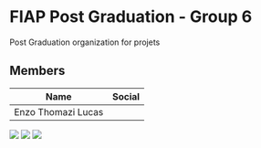 # FIAP Post Graduation - Group 6
Post Graduation organization for projets

## Members
| Name | Social |
|------|--------|
| Enzo Thomazi Lucas | 
[![](https://img.shields.io/badge/Linkedin-blue?style=flat&logo=Linkedin&logoColor=white&link=https://www.linkedin.com/in/enzo-thomazi-lucas-10bb91158/)](https://www.linkedin.com/in/enzo-thomazi-lucas-10bb91158/)
[![](https://img.shields.io/badge/GitHub-black?style=flat&logo=github&logoColor=white&link=https://github.com/enzotlucas)](https://github.com/enzotlucas)
[![](https://img.shields.io/badge/Email-red?style=flat&logo=gmail&logoColor=white&link=mailto:enzotlucas31@gmail.com)](mailto:enzotlucas31@gmail.com)
